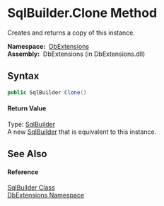 SqlBuilder.Clone Method
=======================
Creates and returns a copy of this instance.

  **Namespace:**  [DbExtensions][1]  
  **Assembly:**  DbExtensions (in DbExtensions.dll)

Syntax
------

```csharp
public SqlBuilder Clone()
```

#### Return Value
Type: [SqlBuilder][2]  
A new [SqlBuilder][2] that is equivalent to this instance.

See Also
--------

#### Reference
[SqlBuilder Class][2]  
[DbExtensions Namespace][1]  

[1]: ../README.md
[2]: README.md